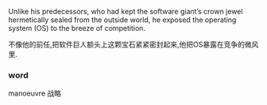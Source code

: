 Unlike his predecessors, who had kept the software giant’s crown jewel hermetically sealed from the outside world, he exposed the operating system (OS) to the breeze of competition. 

不像他的前任,把软件巨人额头上这颗宝石紧紧密封起来,他把OS暴露在竞争的微风里.



### word

manoeuvre												战略

